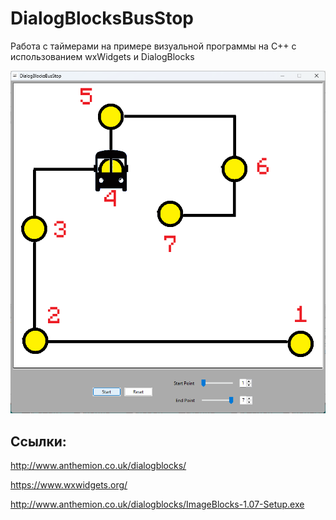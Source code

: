 # DialogBlocksBusStop
Работа с таймерами на примере визуальной программы на C++ с использованием wxWidgets и DialogBlocks

![srcreenshot](screenshot.png)

## Ссылки:

http://www.anthemion.co.uk/dialogblocks/

https://www.wxwidgets.org/

http://www.anthemion.co.uk/dialogblocks/ImageBlocks-1.07-Setup.exe
